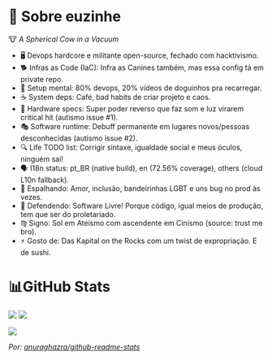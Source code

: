 # 💫 Sobre euzinhe
🐮 *A Spherical Cow in a Vacuum*

- 🖥️ Devops hardcore e militante open-source, fechado com hacktivismo.
- 🐕 Infras as Code (IaC): Infra as Canines também, mas essa config tá em private repo.
- 🧠 Setup mental: 80% devops, 20% vídeos de doguinhos pra recarregar.
- ☕ System deps: Café, bad habits de criar projeto e caos.
- 🤖 Hardware specs: Super poder reverso que faz som e luz virarem critical hit (autismo issue #1).
- 🎭 Software runtime: Debuff permanente em lugares novos/pessoas desconhecidas (autismo issue #2).
- 🔍 Life TODO list: Corrigir sintaxe, igualdade social e meus óculos, ninguém sai!
- 🗣️ I18n status: pt_BR (native build), en (72.56% coverage), others (cloud L10n fallback).
- 🌈 Espalhando: Amor, inclusão, bandeirinhas LGBT e uns bug no prod às vezes.
- 🎯 Defendendo: Software Livre! Porque código, igual meios de produção, tem que ser do proletariado.
- ♍ Signo: Sol em Ateísmo com ascendente em Cinismo (source: trust me bro).
- ⚡ Gosto de: Das Kapital on the Rocks com um twist de expropriação. E de sushi.

# 📊GitHub Stats

![](https://github-readme-stats.vercel.app/api?username=Vndmtrx&theme=transparent&hide_border=true&include_all_commits=false&count_private=false&rank_icon=github&locale=pt-br) ![](https://github-readme-stats.vercel.app/api/top-langs/?username=Vndmtrx&theme=transparent&hide_border=true&include_all_commits=false&count_private=false&layout=compact&hide=pascal,apacheconf&locale=pt-br)<br/>

![](https://streak-stats.demolab.com?user=Vndmtrx&theme=transparent&hide_border=true&locale=pt_BR&date_format=j%2Fn%5B%2FY%5D&card_width=600)<br/>

*Por: [anuraghazra/github-readme-stats](https://github.com/anuraghazra/github-readme-stats)*
